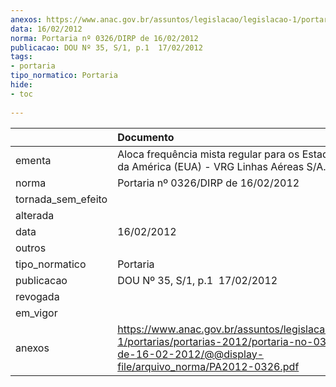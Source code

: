 ```yaml
---
anexos: https://www.anac.gov.br/assuntos/legislacao/legislacao-1/portarias/portarias-2012/portaria-no-0326-dirp-de-16-02-2012/@@display-file/arquivo_norma/PA2012-0326.pdf
data: 16/02/2012
norma: Portaria nº 0326/DIRP de 16/02/2012
publicacao: DOU Nº 35, S/1, p.1  17/02/2012
tags:
- portaria
tipo_normatico: Portaria
hide: 
- toc 
 
---
```


|                    | Documento                                                                                                                                                          |
|:-------------------|:-------------------------------------------------------------------------------------------------------------------------------------------------------------------|
| ementa             | Aloca frequência mista regular para os Estados Unidos da América (EUA) - VRG Linhas Aéreas S/A.                                                                    |
| norma              | Portaria nº 0326/DIRP de 16/02/2012                                                                                                                                |
| tornada_sem_efeito |                                                                                                                                                                    |
| alterada           |                                                                                                                                                                    |
| data               | 16/02/2012                                                                                                                                                         |
| outros             |                                                                                                                                                                    |
| tipo_normatico     | Portaria                                                                                                                                                           |
| publicacao         | DOU Nº 35, S/1, p.1  17/02/2012                                                                                                                                    |
| revogada           |                                                                                                                                                                    |
| em_vigor           |                                                                                                                                                                    |
| anexos             | https://www.anac.gov.br/assuntos/legislacao/legislacao-1/portarias/portarias-2012/portaria-no-0326-dirp-de-16-02-2012/@@display-file/arquivo_norma/PA2012-0326.pdf |